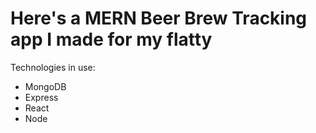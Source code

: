 # Here's a MERN Beer Brew Tracking app I made for my flatty

Technologies in use:
* MongoDB
* Express
* React
* Node
